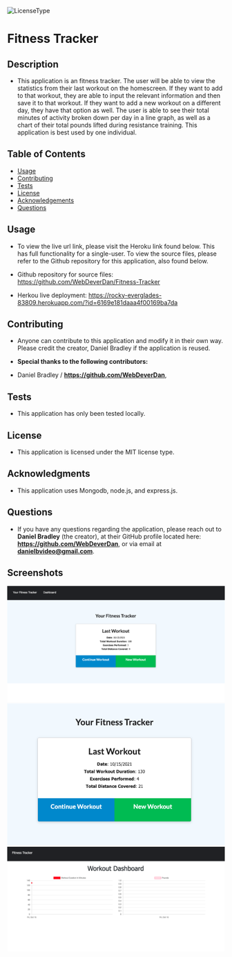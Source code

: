 

  ![LicenseType](https://img.shields.io/badge/License%3A%20-MIT-green)
  # Fitness Tracker
  
  ## Description
  
  * This application is an fitness tracker. The user will be able to view the statistics from their last workout on the homescreen. If they want to add to that workout, they are able to input the relevant information and then save it to that workout. If they want to add a new workout on a different day, they have that option as well. The user is able to see their total minutes of activity broken down per day in a line graph, as well as a chart of their total pounds lifted during resistance training. This application is best used by one individual. 
  
  ## Table of Contents
  
  * [Usage](#Usage)
  * [Contributing](#Contributing)
  * [Tests](#Tests)
  * [License](#License)
  * [Acknowledgements](#Acknowledgements)
  * [Questions](#Questions)
  
  
  ## Usage

  * To view the live url link, please visit the Heroku link found below. This has full functionality for a single-user. To view the source files, please refer to the Github repository for this application, also found below. 

  * Github repository for source files: https://github.com/WebDeverDan/Fitness-Tracker
  * Herkou live deployment: https://rocky-everglades-83809.herokuapp.com/?id=6169e181daaa4f00169ba7da

  
  ## Contributing
  
  * Anyone can contribute to this application and modify it in their own way. Please credit the creator, Daniel Bradley if the application is reused.
  
  * **Special thanks to the following contributors:** 
  * Daniel Bradley / **https://github.com/WebDeverDan**,
  
  ## Tests
  
  * This application has only been tested locally.
  
  ## License
  
  * This application is licensed under the MIT license type.
  
  ## Acknowledgments
  
  * This application uses Mongodb, node.js, and express.js. 
  
  ## Questions
  * If you have any questions regarding the application, please reach out to **Daniel Bradley** (the creator), at their GitHub profile located here: **https://github.com/WebDeverDan**, or via email at **danielbvideo@gmail.com**.

  ## Screenshots
  ![Image 1 of application:](https://github.com/WebDeverDan/Fitness-Tracker/blob/562e12895f9d7f5b5f0a62f30277731ca5543255/public/screenshots/homepage.png)
  ![Image 2 of application:](https://github.com/WebDeverDan/Fitness-Tracker/blob/562e12895f9d7f5b5f0a62f30277731ca5543255/public/screenshots/stats%20closeup.png)
  ![Image 3 of application:](https://github.com/WebDeverDan/Fitness-Tracker/blob/562e12895f9d7f5b5f0a62f30277731ca5543255/public/screenshots/stats-graphs.png)
  





